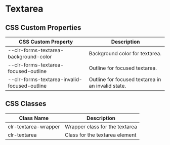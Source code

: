 # Textarea

## CSS Custom Properties

| CSS Custom Property                          | Description                                       |
| -------------------------------------------- | ------------------------------------------------- |
| --clr-forms-textarea-background-color        | Background color for textarea.                    |
| --clr-forms-textarea-focused-outline         | Outline for focused textarea.                     |
| --clr-forms-textarea-invalid-focused-outline | Outline for focused textarea in an invalid state. |

## CSS Classes

| Class Name           | Description                    |
| -------------------- | ------------------------------ |
| clr-textarea-wrapper | Wrapper class for the textarea |
| clr-textarea         | Class for the textarea element |
